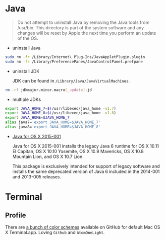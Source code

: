 # Java

> Do not attempt to uninstall Java by removing the Java tools from /usr/bin. This directory is part of the system software and any changes will be reset by Apple the next time you perform an update of the OS.

* uninstall Java

```sh
sudo rm -fr /Library/Internet\ Plug-Ins/JavaAppletPlugin.plugin 
sudo rm -fr /Library/PreferencePanes/JavaControlPanel.prefpane
```

* uninstall JDK

  JDK can be found in `/Library/Java/JavaVirtualMachines`.

```sh
rm -rf jdkmajor.minor.macro[_update].jd
```

* multiple JDKs

```sh
export JAVA_HOME_7=$(/usr/libexec/java_home -v1.7)
export JAVA_HOME_8=$(/usr/libexec/java_home -v1.8)
export JAVA_HOME=$JAVA_HOME_7
alias java7='export JAVA_HOME=$JAVA_HOME_7'
alias java8='export JAVA_HOME=$JAVA_HOME_8'
```

* [Java for OS X 2015-001](https://support.apple.com/kb/DL1572?viewlocale=en_US&locale=en_US)

  Java for OS X 2015-001 installs the legacy Java 6 runtime for OS X 10.11 El Capitan, OS X 10.10 Yosemite, OS X 10.9 Mavericks, OS X 10.8 Mountain Lion, and OS X 10.7 Lion.
  
  This package is exclusively intended for support of legacy software and installs the same deprecated version of Java 6 included in the 2014-001 and 2013-005 releases.

# Terminal

## Profile

There are [a bunch of color schemes](https://github.com/lysyi3m/osx-terminal-themes) available on GitHub for default Mac OS X Terminal.app. Loving `Github` and `AtomOneLight`.
